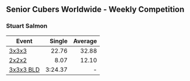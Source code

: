 ## Senior Cubers Worldwide - Weekly Competition
### Stuart Salmon

| Event | Single | Average |
| -- | --: | --: |
| [3x3x3](stuart_salmon/333.md) | 22.76 | 32.88 |
| [2x2x2](stuart_salmon/222.md) | 8.07 | 12.10 |
| [3x3x3 BLD](stuart_salmon/333bf.md) | 3:24.37 | - |

<!-- Global site tag (gtag.js) - Google Analytics -->
<script async src="https://www.googletagmanager.com/gtag/js?id=UA-86348435-3"></script>
<script>window.dataLayer = window.dataLayer || []; function gtag() {dataLayer.push(arguments);} gtag('js', new Date()); gtag('config', 'UA-86348435-3');</script>
